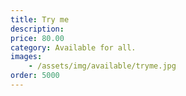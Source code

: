 ```yaml
---
title: Try me
description: 
price: 80.00
category: Available for all.
images: 
    - /assets/img/available/tryme.jpg
order: 5000
---
```

